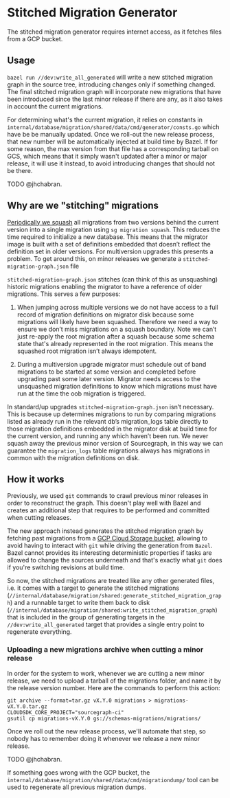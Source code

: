 # Stitched Migration Generator

The stitched migration generator requires internet access, as it fetches files from a GCP bucket.

## Usage

`bazel run //dev:write_all_generated` will write a new stitched migration graph in the source tree, introducing changes only if something changed. The final stitched migration graph will incorporate new migrations that have been introduced since the last minor release if there are any, as it also takes in account the current migrations.

For determining what's the current migration, it relies on constants in `internal/database/migration/shared/data/cmd/generator/consts.go` which have be be manually updated. Once we roll-out the new release process, that new number will be automatically injected at build time by Bazel. If for some reason, the max version from that file has a corresponding tarball on GCS, which means that it simply wasn't updated after a minor or major release, it will use it instead, to avoid introducing changes that should not be there.

TODO @jhchabran.

## Why are we "stitching" migrations

[Periodically we squash](https://github.com/sourcegraph/sourcegraph/pull/41819) all migrations from two versions behind the current version into a single migration using `sg migration squash`. This reduces the time required to initialize a new database. This means that the migrator image is built with a set of definitions embedded that doesn’t reflect the definition set in older versions. For multiversion upgrades this presents a problem. To get around this, on minor releases we generate a `stitched-migration-graph.json` file

`stitched-migration-graph.json` stitches (can think of this as unsquashing) historic migrations enabling the migrator to have a reference of older migrations. This serves a few purposes:

1. When jumping across multiple versions we do not have access to a full record of migration definitions on migrator disk because some migrations will likely have been squashed. Therefore we need a way to ensure we don’t miss migrations on a squash boundary. Note we can’t just re-apply the root migration after a squash because some schema state that's already represented in the root migration. This means the squashed root migration isn’t always idempotent.

2. During a multiversion upgrade migrator must schedule out of band migrations to be started at some version and completed before upgrading past some later version. Migrator needs access to the unsquashed migration definitions to know which migrations must have run at the time the oob migration is triggered.

In standard/up upgrades `stitched-migration-graph.json` isn’t necessary. This is because up determines migrations to run by comparing migrations listed as already run in the relevant db’s migration_logs table directly to those migration definitions embedded in the migrator disk at build time for the current version, and running any which haven’t been run. We never squash away the previous minor version of Sourcegraph, in this way we can guarantee the `migration_logs` table migrations always has migrations in common with the migration definitions on disk.

## How it works

Previously, we used `git` commands to crawl previous minor releases in order to reconstruct the graph. This doesn't play well with Bazel and creates an additional step that requires to be performed and committed when cutting releases.

The new approach instead generates the stitched migration graph by fetching past migrations from a [GCP Cloud Storage bucket](https://console.cloud.google.com/storage/browser/schemas-migrations/migrations?project=sourcegraph-ci), allowing to avoid having to interact with `git` while driving the generation from `Bazel`. Bazel cannot provides its interesting deterministic properties if tasks are allowed to change the sources underneath and that's exactly what `git` does if you're switching revisions at build time.

So now, the stitched migrations are treated like any other generated files, i.e. it comes with a target to generate the stitched migrations (`//internal/database/migration/shared:generate_stitched_migration_graph`) and a runnable target to write them back to disk (`//internal/database/migration/shared:write_stitched_migration_graph`) that is included in the group of generating targets in the `//dev:write_all_generated` target that provides a single entry point to regenerate everything.

### Uploading a new migrations archive when cutting a minor release

In order for the system to work, whenever we are cutting a new minor release, we need to upload a tarball of the migrations folder, and name it by the release version number. Here are the commands to perform this action:

```
git archive --format=tar.gz vX.Y.0 migrations > migrations-vX.Y.0.tar.gz
CLOUDSDK_CORE_PROJECT="sourcegraph-ci"
gsutil cp migrations-vX.Y.0 gs://schemas-migrations/migrations/
```

Once we roll out the new release process, we'll automate that step, so nobody has to remember doing it whenever we release a new minor release.

TODO @jhchabran.

If something goes wrong with the GCP bucket, the `internal/database/migration/shared/data/cmd/migrationdump/` tool can be used to regenerate all previous migration dumps.
